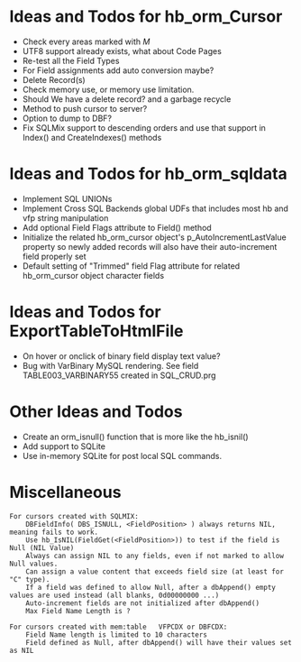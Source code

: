 # Ideas and Todos for hb_orm_Cursor
- Check every areas marked with _M_
- UTF8 support already exists, what about Code Pages
- Re-test all the Field Types
- For Field assignments add auto conversion maybe?
- Delete Record(s)
- Check memory use, or memory use limitation.
- Should We have a delete record? and a garbage recycle
- Method to push cursor to server?
- Option to dump to DBF?
- Fix SQLMix support to descending orders and use that support in Index() and CreateIndexes() methods


# Ideas and Todos for hb_orm_sqldata
- Implement SQL UNIONs
- Implement Cross SQL Backends global UDFs that includes most hb and vfp string manipulation
- Add optional Field Flags attribute to Field() method
- Initialize the related hb_orm_cursor object's p_AutoIncrementLastValue property so newly added records will also have their auto-increment field properly set
- Default setting of "Trimmed" field Flag attribute for related hb_orm_cursor object character fields


# Ideas and Todos for ExportTableToHtmlFile
- On hover or onclick of binary field display text value?
- Bug with VarBinary MySQL rendering. See field TABLE003_VARBINARY55 created in SQL_CRUD.prg


# Other Ideas and Todos
- Create an orm_isnull() function that is more like the hb_isnil()
- Add support to SQLite
- Use in-memory SQLite for post local SQL commands.


# Miscellaneous
    For cursors created with SQLMIX:
        DBFieldInfo( DBS_ISNULL, <FieldPosition> ) always returns NIL, meaning fails to work.
        Use hb_IsNIL(FieldGet(<FieldPosition>)) to test if the field is Null (NIL Value)
        Always can assign NIL to any fields, even if not marked to allow Null values.
        Can assign a value content that exceeds field size (at least for "C" type).
        If a field was defined to allow Null, after a dbAppend() empty values are used instead (all blanks, 0d00000000 ...)
        Auto-increment fields are not initialized after dbAppend()
        Max Field Name Length is ?

    For cursors created with mem:table   VFPCDX or DBFCDX:
        Field Name length is limited to 10 characters
        Field defined as Null, after dbAppend() will have their values set as NIL
